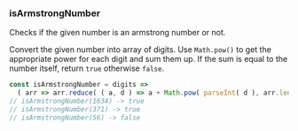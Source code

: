 ### isArmstrongNumber

Checks if the given number is an armstrong number or not.

Convert the given number into array of digits. Use `Math.pow()` to get the appropriate power for each digit and sum them up. If the sum is equal to the number itself, return `true` otherwise `false`.

```js
const isArmstrongNumber = digits => 
  ( arr => arr.reduce( ( a, d ) => a + Math.pow( parseInt( d ), arr.length ), 0 ) == digits ? true : false )( ( digits+'' ).split( '' ) );
// isArmstrongNumber(1634) -> true
// isArmstrongNumber(371) -> true
// isArmstrongNumber(56) -> false
```

